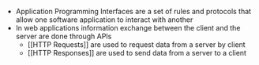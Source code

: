- Application Programming Interfaces are a set of rules and protocols that allow one software application to interact with another
- In web applications information exchange between the client and the server are done through APIs
	- [[HTTP Requests]] are used to request data from a server by client
	- [[HTTP Responses]] are used to send data from a server to a client